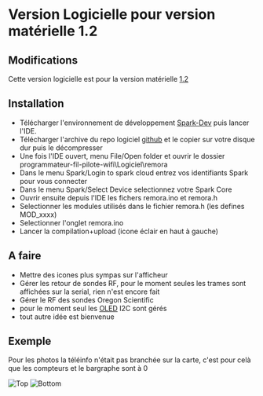 Version Logicielle pour version matérielle 1.2
==============================================

Modifications
-------------
Cette version logicielle est pour la version matérielle [1.2][1]


Installation
------------

- Télécharger l'environnement de développement [Spark-Dev][2] puis lancer l'IDE.
- Télécharger l'archive du repo logiciel [github][3] et le copier sur votre disque dur puis le décompresser
- Une fois l'IDE ouvert, menu File/Open folder et ouvrir le dossier programmateur-fil-pilote-wifi\Logiciel\remora
- Dans le menu Spark/Login to spark cloud entrez vos identifiants Spark pour vous connecter
- Dans le menu Spark/Select Device selectionnez votre Spark Core
- Ouvrir ensuite depuis l'IDE les fichers remora.ino et remora.h
- Selectionner les modules utilisés dans le fichier remora.h (les defines MOD_xxxx)
- Selectionner l'onglet remora.ino
- Lancer la compilation+upload (icone éclair en haut à gauche)


A faire
-------

- Mettre des icones plus sympas sur l'afficheur
- Gérer les retour de sondes RF, pour le moment seules les trames sont affichées sur la serial, rien n'est encore fait
- Gérer le RF des sondes Oregon Scientific
- pour le moment seul les [OLED][4] I2C sont gérés
- tout autre idée est bienvenue

Exemple
-------

Pour les photos la téléinfo n'était pas branchée sur la carte, c'est pour celà que les compteurs et le bargraphe sont à 0

<img src="https://github.com/thibdct/programmateur-fil-pilote-wifi/blob/master/Logiciel/images/remora01.jpg" alt="Top">
<img src="https://github.com/thibdct/programmateur-fil-pilote-wifi/blob/master/Logiciel/images/remora02.jpg" alt="Bottom">


[1]: https://github.com/thibdct/programmateur-fil-pilote-wifi/tree/master/Mat%C3%A9riel/1.2
[2]: https://github.com/spark/spark-dev
[3]: https://github.com/thibdct/programmateur-fil-pilote-wifi/archive/master.zip
[4]: http://www.ebay.com/itm/291216700457
